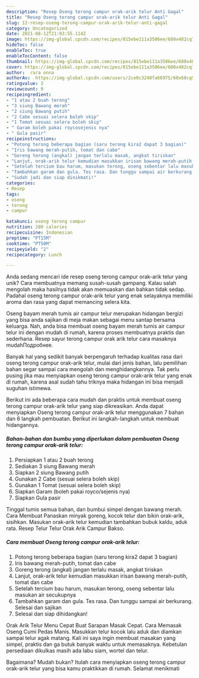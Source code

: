 ```yaml
---
description: "Resep Oseng terong campur orak-arik telur Anti Gagal"
title: "Resep Oseng terong campur orak-arik telur Anti Gagal"
slug: 12-resep-oseng-terong-campur-orak-arik-telur-anti-gagal
category: Uncategorized
date: 2021-08-12T21:03:55.114Z
image: https://img-global.cpcdn.com/recipes/815ebe111a3506ee/680x482cq70/oseng-terong-campur-orak-arik-telur-foto-resep-utama.jpg
hideToc: false
enableToc: true
enableTocContent: false
thumbnail: https://img-global.cpcdn.com/recipes/815ebe111a3506ee/680x482cq70/oseng-terong-campur-orak-arik-telur-foto-resep-utama.jpg
cover: https://img-global.cpcdn.com/recipes/815ebe111a3506ee/680x482cq70/oseng-terong-campur-orak-arik-telur-foto-resep-utama.jpg
author:  rara onna
authorAv:  https://img-global.cpcdn.com/users/2ce0c3240fa66975/60x60cq50/avatar.jpg
ratingvalue: 3
reviewcount: 9
recipeingredient:
- "1 atau 2 buah terong"
- "3 siung Bawang merah"
- "2 siung Bawang putih"
- "2 Cabe sesuai selera boleh skip"
- "1 Tomat sesuai selera boleh skip"
- " Garam boleh pakai roycosejenis nya"
- " Gula pasir"
recipeinstructions:
- "Potong terong beberapa bagian (saru terong kira2 dapat 3 bagian)"
- "Iris bawang merah-putih, tomat dan cabe"
- "Goreng terong (angkal) jangan terlalu masak, angkat tiriskan"
- "Lanjut, orak-arik telur kemudian masukkan irisan bawang merah-putih, tomat dan cabe"
- "Setelah tercium bau harum, masukan terong, oseng sebentar lalu masukan air secukupnya"
- "Tambahkan garam dan gula. Tes rasa. Dan tunggu sampai air berkurang. Selesai dan sajikan"
- "Sudah jadi dan siap dinikmati!"
categories:
- Resep
tags:
- oseng
- terong
- campur

katakunci: oseng terong campur 
nutrition: 280 calories
recipecuisine: Indonesian
preptime: "PT15M"
cooktime: "PT50M"
recipeyield: "2"
recipecategory: Lunch

---
```



Anda sedang mencari ide resep oseng terong campur orak-arik telur yang unik? Cara membuatnya memang susah-susah gampang. Kalau salah mengolah maka hasilnya tidak akan memuaskan dan bahkan tidak sedap. Padahal oseng terong campur orak-arik telur yang enak selayaknya memiliki aroma dan rasa yang dapat memancing selera kita.


Oseng bayam merah tumis air campur telur merupakan hidangan bergizi yang bisa anda sajikan di meja makan sebagai menu santap bersama keluarga. Nah, anda bisa membuat oseng bayam merah tumis air campur telur ini dengan mudah di rumah, karena proses membuatnya praktis dan sederhana. Resep sayur terong campur orak arik telur cara masaknya mudahПодробнее.

Banyak hal yang sedikit banyak berpengaruh terhadap kualitas rasa dari oseng terong campur orak-arik telur, mulai dari jenis bahan, lalu pemilihan bahan segar sampai cara mengolah dan menghidangkannya. Tak perlu pusing jika mau menyiapkan oseng terong campur orak-arik telur yang enak di rumah, karena asal sudah tahu triknya maka hidangan ini bisa menjadi suguhan istimewa.


Berikut ini ada beberapa cara mudah dan praktis untuk membuat oseng terong campur orak-arik telur yang siap dikreasikan. Anda dapat menyiapkan Oseng terong campur orak-arik telur menggunakan 7 bahan dan 6 langkah pembuatan. Berikut ini langkah-langkah untuk membuat hidangannya.

<!--inarticleads1-->

##### Bahan-bahan dan bumbu yang diperlukan dalam pembuatan Oseng terong campur orak-arik telur:

1. Persiapkan 1 atau 2 buah terong
1. Sediakan 3 siung Bawang merah
1. Siapkan 2 siung Bawang putih
1. Gunakan 2 Cabe (sesuai selera boleh skip)
1. Gunakan 1 Tomat (sesuai selera boleh skip)
1. Siapkan  Garam (boleh pakai royco/sejenis nya)
1. Siapkan  Gula pasir


Tinggal tumis semua bahan, dan bumbui simpel dengan bawang merah. Cara Membuat Panaskan minyak goreng, kocok telur dan bikin orak-arik, sisihkan. Masukan orak-arik telur kemudian tambahkan bubuk kaldu, aduk rata. Resep Telur Telur Orak Arik Campur Bakso. 

<!--inarticleads2-->

##### Cara membuat Oseng terong campur orak-arik telur:

1. Potong terong beberapa bagian (saru terong kira2 dapat 3 bagian)
1. Iris bawang merah-putih, tomat dan cabe
1. Goreng terong (angkal) jangan terlalu masak, angkat tiriskan
1. Lanjut, orak-arik telur kemudian masukkan irisan bawang merah-putih, tomat dan cabe
1. Setelah tercium bau harum, masukan terong, oseng sebentar lalu masukan air secukupnya
1. Tambahkan garam dan gula. Tes rasa. Dan tunggu sampai air berkurang. Selesai dan sajikan
1. Selesai dan siap dihidangkan!

Orak Arik Telur Menu Cepat Buat Sarapan Masak Cepat. Cara Memasak Oseng Cumi Pedas Manis. Masukkan telur kocok lalu aduk dan diamkan sampai telur agak matang. Kali ini saya ingin membuat masakan yang simpel, praktis dan ga butuk banyak waktu untuk memasaknya. Kebetulan persediaan dikulkas masih ada labu siam, wortel dan telur. 

Bagaimana? Mudah bukan? Itulah cara menyiapkan oseng terong campur orak-arik telur yang bisa kamu praktikkan di rumah. Selamat menikmati
